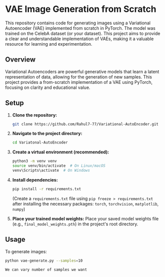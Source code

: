 # VAE Image Generation from Scratch

This repository contains code for generating images using a Variational Autoencoder (VAE) implemented from scratch in PyTorch. The model was trained on the CelebA dataset (or your dataset). This project aims to provide a clear and understandable implementation of VAEs, making it a valuable resource for learning and experimentation.

## Overview

Variational Autoencoders are powerful generative models that learn a latent representation of data, allowing for the generation of new samples. This project provides a from-scratch implementation of a VAE using PyTorch, focusing on clarity and educational value.

## Setup

1.  **Clone the repository:**

    ```bash
    git clone https://github.com/Rahul7-77/Variational-AutoEncoder.git
    ```

2.  **Navigate to the project directory:**

    ```bash
    cd Variatonal-AutoEncoder
    ```

3.  **Create a virtual environment (recommended):**

    ```bash
    python3 -m venv venv
    source venv/bin/activate  # On Linux/macOS
    venv\Scripts\activate  # On Windows
    ```

4.  **Install dependencies:**

    ```bash
    pip install -r requirements.txt
    ```
    (Create a `requirements.txt` file using `pip freeze > requirements.txt` after installing the necessary packages: `torch`, `torchvision`, `matplotlib`, `numpy`)

5.  **Place your trained model weights:** Place your saved model weights file (e.g., `final_model_weights.pth`) in the project's root directory.

## Usage

To generate images:

```bash
python vae-generate.py --samples=10

We can vary number of samples we want
